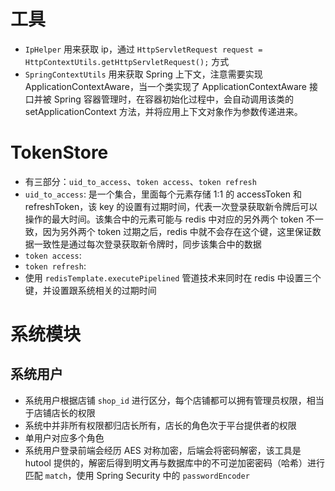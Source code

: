 # 工具
+ `IpHelper` 用来获取 ip，通过 `HttpServletRequest request = HttpContextUtils.getHttpServletRequest();` 方式
+ `SpringContextUtils` 用来获取 Spring 上下文，注意需要实现 ApplicationContextAware，当一个类实现了 ApplicationContextAware 接口并被 Spring 容器管理时，在容器初始化过程中，会自动调用该类的 setApplicationContext 方法，并将应用上下文对象作为参数传递进来。

# TokenStore
+ 有三部分：`uid_to_access`、`token access`、`token refresh` 
+ `uid_to_access`: 是一个集合，里面每个元素存储 1:1 的 accessToken 和 refreshToken，该 key 的设置有过期时间，代表一次登录获取新令牌后可以操作的最大时间。该集合中的元素可能与 redis 中对应的另外两个 token 不一致，因为另外两个 token 过期之后，redis 中就不会存在这个键，这里保证数据一致性是通过每次登录获取新令牌时，同步该集合中的数据
+ `token access`: 
+ `token refresh`: 
+ 使用 `redisTemplate.executePipelined` 管道技术来同时在 redis 中设置三个键，并设置跟系统相关的过期时间

# 系统模块
## 系统用户
+ 系统用户根据店铺 `shop_id` 进行区分，每个店铺都可以拥有管理员权限，相当于店铺店长的权限
+ 系统中并非所有权限都归店长所有，店长的角色次于平台提供者的权限
+ 单用户对应多个角色
+ 系统用户登录前端会经历 AES 对称加密，后端会将密码解密，该工具是 hutool 提供的，解密后得到明文再与数据库中的不可逆加密密码（哈希）进行匹配 `match`，使用 Spring Security 中的 `passwordEncoder`

## 